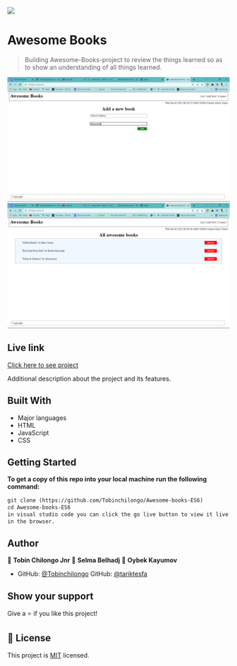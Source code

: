 ![](https://img.shields.io/badge/Microverse-blueviolet)

# Awesome Books

> Building Awesome-Books-project to review the things learned so as to show an understanding of all things learned.



![screenshot](images/shot1.png)
![screenshot](images/shot2.png)


## Live link
[Click here to see project](https://tobinchilongo.github.io/Awesome-Books/)


Additional description about the project and its features.

## Built With

- Major languages
- HTML
- JavaScript
- CSS


## Getting Started

**To get a copy of this repo into your local machine run the following command:**
```
git clone (https://github.com/Tobinchilongo/Awesome-books-ES6)
cd Awesome-books-ES6
in visual studio code you can click the go live button to view it live in the browser.
```

## Author

👤 **Tobin Chilongo Jnr**
👤 **Selma Belhadj**
👤 **Oybek Kayumov**


- GitHub: [@Tobinchilongo](https://github.com/Tobinchilongo)
GitHub: [@tariktesfa](https://github.com/tariktesfa)

## Show your support

Give a ⭐️ if you like this project!

## 📝 License

This project is [MIT](./MIT.md) licensed.
